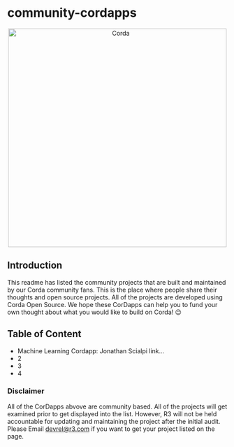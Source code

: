 # community-cordapps

<p align="center">
  <img src="https://www.corda.net/wp-content/uploads/2016/11/fg005_corda_b.png" alt="Corda" width="500">
</p>

## Introduction
This readme has listed the community projects that are built and maintained by our Corda community fans. This is the place where people share their thoughts and open source projects. All of the projects are developed using Corda Open Source. We hope these CorDapps can help you to fund your own thought about what you would like to build on Corda! 😉 

## Table of Content 

* Machine Learning Cordapp: Jonathan Scialpi link...
* 2
* 3
* 4



### Disclaimer
All of the CorDapps abvove are community based. All of the projects will get examined prior to get displayed into the list. However, R3 will not be held accountable for updating and maintaining the project after the initial audit. Please Email devrel@r3.com if you want to get your project listed on the page. 
